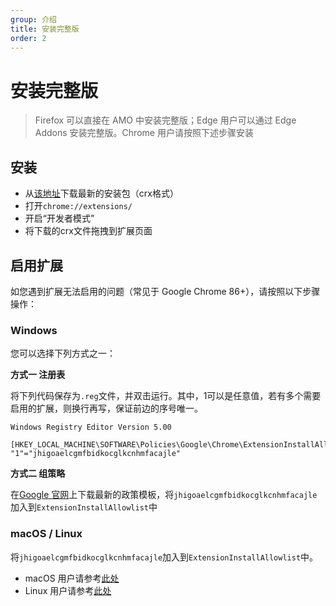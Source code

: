 ```yaml
---
group: 介绍
title: 安装完整版
order: 2
---
```


# 安装完整版

> Firefox 可以直接在 AMO 中安装完整版；Edge 用户可以通过 Edge Addons 安装完整版。Chrome 用户请按照下述步骤安装

## 安装

* 从[该地址](https://github.com/FirefoxBar/HeaderEditor/issues/286)下载最新的安装包（crx格式）
* 打开`chrome://extensions/`
* 开启“开发者模式”
* 将下载的crx文件拖拽到扩展页面

## 启用扩展

如您遇到扩展无法启用的问题（常见于 Google Chrome 86+），请按照以下步骤操作：

### Windows

您可以选择下列方式之一：

**方式一 注册表**

将下列代码保存为`.reg`文件，并双击运行。其中，1可以是任意值，若有多个需要启用的扩展，则换行再写，保证前边的序号唯一。

```
Windows Registry Editor Version 5.00

[HKEY_LOCAL_MACHINE\SOFTWARE\Policies\Google\Chrome\ExtensionInstallAllowlist]
"1"="jhigoaelcgmfbidkocglkcnhmfacajle"
```

**方式二 组策略**

在[Google 官网](https://support.google.com/chrome/a/answer/7532015?hl=zh-Hans)上下载最新的政策模板，将`jhigoaelcgmfbidkocglkcnhmfacajle`加入到`ExtensionInstallAllowlist`中

### macOS / Linux

将`jhigoaelcgmfbidkocglkcnhmfacajle`加入到`ExtensionInstallAllowlist`中。

* macOS 用户请参考[此处](https://support.google.com/chrome/a/answer/7517624?hl=zh-Hans)
* Linux 用户请参考[此处](https://support.google.com/chrome/a/answer/7517525?hl=zh-Hans)
